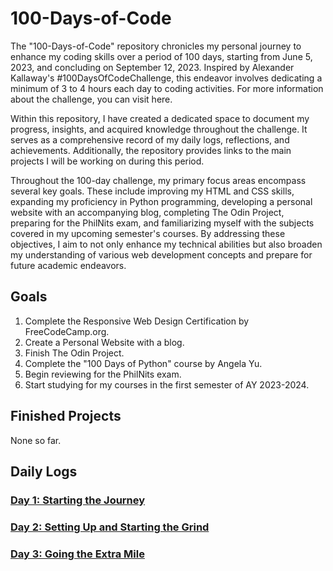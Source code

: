 # 100-Days-of-Code

 The "100-Days-of-Code" repository chronicles my personal journey to enhance my coding skills over a period of 100 days, starting from June 5, 2023, and concluding on September 12, 2023. Inspired by Alexander Kallaway's #100DaysOfCodeChallenge, this endeavor involves dedicating a minimum of 3 to 4 hours each day to coding activities. For more information about the challenge, you can visit here.

 Within this repository, I have created a dedicated space to document my progress, insights, and acquired knowledge throughout the challenge. It serves as a comprehensive record of my daily logs, reflections, and achievements. Additionally, the repository provides links to the main projects I will be working on during this period.

 Throughout the 100-day challenge, my primary focus areas encompass several key goals. These include improving my HTML and CSS skills, expanding my proficiency in Python programming, developing a personal website with an accompanying blog, completing The Odin Project, preparing for the PhilNits exam, and familiarizing myself with the subjects covered in my upcoming semester's courses. By addressing these objectives, I aim to not only enhance my technical abilities but also broaden my understanding of various web development concepts and prepare for future academic endeavors.

## Goals

 1. Complete the Responsive Web Design Certification by FreeCodeCamp.org.
 2. Create a Personal Website with a blog.
 3. Finish The Odin Project.
 4. Complete the "100 Days of Python" course by Angela Yu.
 5. Begin reviewing for the PhilNits exam.
 6. Start studying for my courses in the first semester of AY 2023-2024.

## Finished Projects

None so far.

## Daily Logs

### [Day 1: Starting the Journey](https://github.com/johnivanpuayap/100-days-of-code/tree/main/Day%201)
### [Day 2: Setting Up and Starting the Grind](https://github.com/johnivanpuayap/100-days-of-code/tree/main/Day%202)
### [Day 3: Going the Extra Mile](https://github.com/johnivanpuayap/100-days-of-code/tree/main/Day%203)